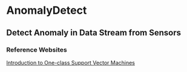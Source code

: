 # AnomalyDetect

## Detect Anomaly in Data Stream from Sensors

### Reference Websites


[Introduction to One-class Support Vector Machines](http://rvlasveld.github.io/blog/2013/07/12/introduction-to-one-class-support-vector-machines/)
